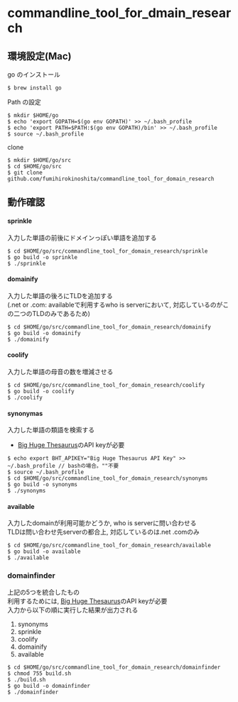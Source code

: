 # commandline_tool_for_dmain_research

## 環境設定(Mac)

go のインストール
```
$ brew install go
```

Path の設定
```
$ mkdir $HOME/go
$ echo 'export GOPATH=$(go env GOPATH)' >> ~/.bash_profile
$ echo 'export PATH=$PATH:$(go env GOPATH)/bin' >> ~/.bash_profile
$ source ~/.bash_profile
```

clone
```
$ mkdir $HOME/go/src
$ cd $HOME/go/src
$ git clone github.com/fumihirokinoshita/commandline_tool_for_domain_research
```

## 動作確認

#### sprinkle
入力した単語の前後にドメインっぽい単語を追加する
```
$ cd $HOME/go/src/commandline_tool_for_domain_research/sprinkle
$ go build -o sprinkle
$ ./sprinkle
```

#### domainify
入力した単語の後ろにTLDを追加する  
(.net or .com: availableで利用するwho is serverにおいて, 対応しているのがこの二つのTLDのみであるため)
```
$ cd $HOME/go/src/commandline_tool_for_domain_research/domainify
$ go build -o domainify
$ ./domainify
```

#### coolify
入力した単語の母音の数を増減させる
```
$ cd $HOME/go/src/commandline_tool_for_domain_research/coolify
$ go build -o coolify
$ ./coolify
```

#### synonymas
入力した単語の類語を検索する
- [Big Huge Thesaurus](https://words.bighugelabs.com/)のAPI keyが必要
```
$ echo export BHT_APIKEY="Big Huge Thesaurus API Key" >> ~/.bash_profile // bashの場合。""不要
$ source ~/.bash_profile
$ cd $HOME/go/src/commandline_tool_for_domain_research/synonyms
$ go build -o synonyms
$ ./synonyms
```

#### available
入力したdomainが利用可能かどうか, who is serverに問い合わせる  
TLDは問い合わせ先serverの都合上, 対応しているのは.net .comのみ
```
$ cd $HOME/go/src/commandline_tool_for_domain_research/available
$ go build -o available
$ ./available
```

### domainfinder
上記の5つを統合したもの  
利用するためには, [Big Huge Thesaurus](https://words.bighugelabs.com/)のAPI keyが必要  
入力から以下の順に実行した結果が出力される 
1. synonyms
2. sprinkle
3. coolify
4. domainify
5. available
```
$ cd $HOME/go/src/commandline_tool_for_domain_research/domainfinder
$ chmod 755 build.sh
$ ./build.sh
$ go build -o domainfinder
$ ./domainfinder
```